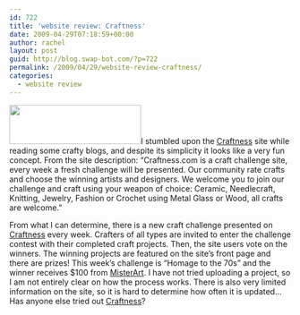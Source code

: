```yaml
---
id: 722
title: 'website review: Craftness'
date: 2009-04-29T07:18:59+00:00
author: rachel
layout: post
guid: http://blog.swap-bot.com/?p=722
permalink: /2009/04/29/website-review-craftness/
categories:
  - website review
---
```

[<img src="http://blog.swap-bot.com/wp-content/uploads/2009/04/picture-2.png" alt="" title="picture-2" width="235" height="70" class="alignleft size-full wp-image-723" />](http://www.craftness.com/)I stumbled upon the [Craftness](http://www.craftness.com/) site while reading some crafty blogs, and despite its simplicity it looks like a very fun concept. From the site description: &#8220;Craftness.com is a craft challenge site, every week a fresh challenge will be presented. Our community rate crafts and choose the winning artists and designers. We welcome you to join our challenge and craft using your weapon of choice: Ceramic, Needlecraft, Knitting, Jewelry, Fashion or Crochet using Metal Glass or Wood, all crafts are welcome.&#8221;

From what I can determine, there is a new craft challenge presented on [Craftness](http://www.craftness.com/) every week. Crafters of all types are invited to enter the challenge contest with their completed craft projects. Then, the site users vote on the winners. The winning projects are featured on the site&#8217;s front page and there are prizes! This week&#8217;s challenge is &#8220;Homage to the 70s&#8221; and the winner receives $100 from [MisterArt](http://www.misterart.com/greeting_cj.cfm?affiliate.cfm?ap=cj,6,1:4&AID=42551&PID=3228816). I have not tried uploading a project, so I am not entirely clear on how the process works. There is also very limited information on the site, so it is hard to determine how often it is updated&#8230; Has anyone else tried out [Craftness](http://www.craftness.com/)?